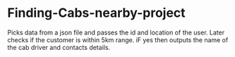 # Finding-Cabs-nearby-project
Picks data from a json file and passes the id and location of the user. Later checks if the customer is within 5km range. iF yes then outputs the name of the cab driver and contacts details.
